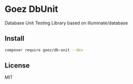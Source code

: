 # Goez DbUnit

Database Unit Testing Library based on illuminate/database

## Install

```bash
composer require goez/db-unit --dev
```

## License

MIT
